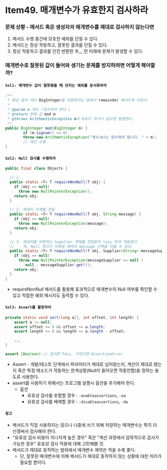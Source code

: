# Item49. 매개변수가 유효한지 검사하라

### 문제 상황 - 메서드 혹은 생성자의 매개변수를 제대로 검사하지 않는다면

1. 메서드 수행 중간에 모호한 예외를 던질 수 있다.
2. 메서드는 정상 작동하고, 잘못된 결과를 던질 수 있다.
3. 정상 작동하고 결과를 던진 반환한 후,,, 먼 미래에 문제가 발생할 수 있다.





### 매개변수로 잘못된 값이 들어와 생기는 문제를 방지하려면 어떻게 해야할까?

#### `Sol1: 매개변수 값이 잘못됐을 때 던지는 예외를 문서화하라`

```java
/**
 * 항상 음이 아닌 BigInteger를 반환한다는 점에서 remainder 메서드와 다르다.
 *
 * @param m 계수 (양수여야 한다.)
 * @return 현재 값 mod m
 * @throws ArithmeticException m이 0보다 작거나 같으면 발생한다. 
 */
public BigInteger mod(BigInteger m) {
        if (m.signum() <= 0)
        throw new ArithmeticException("계수(m)는 양수여야 합니다. " + m);
        // 계산 수행 
}
```





####  `Sol2: Null 검사를 수행하라`

```java
public final class Objects {

  // 1
  public static <T> T requireNonNull(T obj) {
    if (obj == null)
      throw new NullPointerException();
    return obj;
  }

  // 2. 메세지 자체를 전달
  public static <T> T requireNonNull(T obj, String message) {
    if (obj == null)
      throw new NullPointerException(message);
    return obj;
  }

  // 3. 메세지를 반환하는 Supplier 객체를 전달받아 lazy 하게 작동한다.
  //    즉, Null 체크가 이뤄질 때까지 message 선택을 미룰 수 있다.
  public static <T> T requireNonNull(T obj, Supplier<String> messageSupplier) {
    if (obj == null)
      throw new NullPointerException(messageSupplier == null ?
         null : messageSupplier.get());
    return obj;
  }
}
```

- requireNonNull 메서드를 활용해 효과적으로 매개변수의 Null 여부를 확인할 수 있고 적절한 예외 메시지도 출력할 수 있다.



#### `Sol3: Assert를 활용하라`

```java
private static void sort(long a[], int offset, int length) {
    assert a != null;
    assert offset >= 0 && offset <= a.length;
    assert length >= 0 && length <= a.length - offset;

    ...
}

assert [Boolean] // 참이면 Pass, 거짓이면 AssertionError
```

- Assert - 개발/테스트 단계에서 파라미터가 제대로 넘어왔는지, 계산이 제대로 됐는지 혹은 특정 메소드가 작동하는 한계상황(Null이 들어오면 작동안함)을 정하는 용도로 사용한다.
- assert를 사용하기 위해서는 프로그램 실행시 옵션을 추가해야 한다.
  - 옵션
    - 유효성 검사를 포함할 경우 : `-enableassertions`, `-ea`
    - 유효성 검사를 배제할 경우 : `-disableassertions`, `-da`





#### `참고`

- 메서드가 직접 사용하지는 않으나 나중에 쓰기 위해 저장하는 매개변수는 특히 더 신경써서 검사해야 한다.
- "유효성 검사 비용이 지나치게 높은 경우" 혹은 "계산 과정에서 암묵적으로 검사가 가능한 경우" 유효성 검사 적용에 대해 고민해볼 것.
- 메서드가 제대로 동작하는 범위에서 매개변수 제약은 적을 수록 좋다.
  - 단, 잘못된 매개변수에 의해 메서드가 제대로 동작하지 않는 상황에 대한 처리가 필요할 뿐이다.